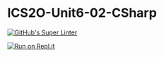 # ICS2O-Unit6-02-CSharp

[![GitHub's Super Linter](https://github.com/CristianoSellitto/ICS2O-Unit6-02-CSharp/workflows/GitHub's%20Super%20Linter/badge.svg)](https://github.com/CristianoSellitto/ICS2O-Unit6-02-CSharp/actions)

[![Run on Repl.it](https://repl.it/badge/github/CristianoSellitto/ICS2O-Unit6-02-CSharp)](https://repl.it/github/CristianoSellitto/ICS2O-Unit6-02-CSharp)
